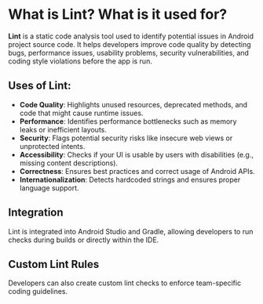 # What is Lint? What is it used for?

**Lint** is a static code analysis tool used to identify potential issues in Android project source code. It helps developers improve code quality by detecting bugs, performance issues, usability problems, security vulnerabilities, and coding style violations before the app is run.

## Uses of Lint:
- **Code Quality**: Highlights unused resources, deprecated methods, and code that might cause runtime issues.
- **Performance**: Identifies performance bottlenecks such as memory leaks or inefficient layouts.
- **Security**: Flags potential security risks like insecure web views or unprotected intents.
- **Accessibility**: Checks if your UI is usable by users with disabilities (e.g., missing content descriptions).
- **Correctness**: Ensures best practices and correct usage of Android APIs.
- **Internationalization**: Detects hardcoded strings and ensures proper language support.

## Integration
Lint is integrated into Android Studio and Gradle, allowing developers to run checks during builds or directly within the IDE.

## Custom Lint Rules
Developers can also create custom lint checks to enforce team-specific coding guidelines.
